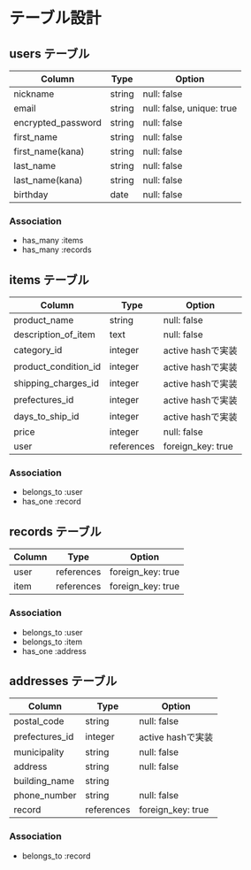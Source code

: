 # テーブル設計

## users テーブル

| Column             | Type    | Option                     |
| -----------------  | ------- | -------------------------- |
| nickname           | string  | null: false                |
| email              | string  | null: false, unique: true  |
| encrypted_password | string  | null: false                |
| first_name         | string  | null: false                |
| first_name(kana)   | string  | null: false                |
| last_name          | string  | null: false                |
| last_name(kana)    | string  | null: false                |
| birthday           | date    | null: false                |

### Association

- has_many :items
- has_many :records

## items テーブル

| Column                | Type        | Option             |
| --------------------- | ----------- | ------------------ |
| product_name          | string      | null: false        |
| description_of_item   | text        | null: false        |
| category_id           | integer     | active hashで実装   |
| product_condition_id  | integer     | active hashで実装   |
| shipping_charges_id   | integer     | active hashで実装   |
| prefectures_id        | integer     | active hashで実装   |
| days_to_ship_id       | integer     | active hashで実装   |
| price                 | integer     | null: false        |
| user                  | references  | foreign_key: true  |

### Association

- belongs_to :user
- has_one    :record

## records テーブル

| Column  | Type        | Option             |
| ------- | ----------- | ------------------ |
| user    | references  | foreign_key: true  |
| item    | references  | foreign_key: true  |

### Association

- belongs_to :user
- belongs_to :item
- has_one    :address

## addresses テーブル

| Column          | Type                   | Option              |
| --------------- | ---------------------- | ------------------- |
| postal_code     | string                 | null: false         |
| prefectures_id  | integer                | active hashで実装    |
| municipality    | string                 | null: false         |
| address         | string                 | null: false         |
| building_name   | string                 |                     |
| phone_number    | string                 | null: false         |
| record          | references             | foreign_key: true   |

### Association

- belongs_to :record

